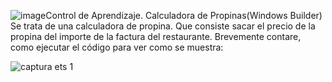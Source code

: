 ![image](https://github.com/Rumomo/Calculadora-Propinas/assets/26388833/cb3d6dac-b8e0-4d01-ab8b-2ebe22147239)Control de Aprendizaje. Calculadora de Propinas(Windows Builder)
Se trata de una calculadora de propina. Que consiste sacar el precio de la propina del importe de la factura del restaurante.
Brevemente contare, como ejecutar el código para ver como se muestra: 

![captura ets 1](https://github.com/Rumomo/Calculadora-Propinas/assets/26388833/93df5a80-7c8f-4385-86a9-0f9c8fdb8004)
